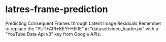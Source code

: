 # latres-frame-prediction
Predicting Consequent Frames through Latent Image Residuals
Remember to replace the "PUT+API+KEY+HERE" in "dataset/video_loader.py" with a "YouTube Data Api v3" key from Google APIs.
